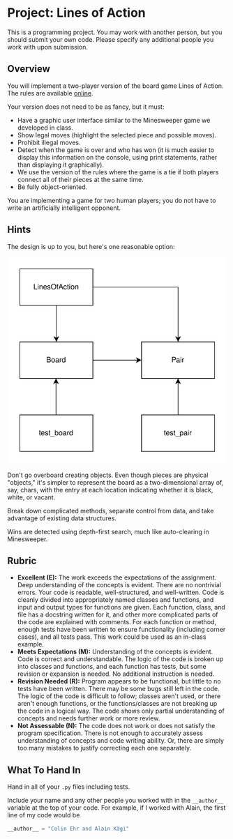 # Project: Lines of Action
This is a programming project. You may work with another person, but you should submit your own code. Please specify any additional people you work with upon submission.

## Overview
You will implement a two-player version of the board game Lines of Action. The rules are available [online](https://en.wikipedia.org/wiki/Lines_of_Action).

Your version does not need to be as fancy, but it must:

- Have a graphic user interface similar to the Minesweeper game we developed in class.
- Show legal moves (highlight the selected piece and possible moves).
- Prohibit illegal moves.
- Detect when the game is over and who has won (it is much easier to display this information on the console, using print statements, rather than displaying it graphically).
- We use the version of the rules where the game is a tie if both players connect all of their pieces at the same time.
- Be fully object-oriented.

You are implementing a game for two human players; you do not have to write an artificially intelligent opponent.

## Hints
The design is up to you, but here's one reasonable option:

![](linesofaction.drawio.svg)

Don't go overboard creating objects. Even though pieces are physical "objects," it's simpler to represent the board as a two-dimensional array of, say, chars, with the entry at each location indicating whether it is black, white, or vacant.

Break down complicated methods, separate control from data, and take advantage of existing data structures.

Wins are detected using depth-first search, much like auto-clearing in Minesweeper.

## Rubric

- **Excellent (E):** The work exceeds the expectations of the assignment. Deep understanding of the concepts is evident. There are no nontrivial errors. Your code is readable, well-structured, and well-written. Code is cleanly divided into appropriately named classes and functions, and input and output types for functions are given. Each function, class, and file has a docstring written for it, and other more complicated parts of the code are explained with comments. For each function or method, enough tests have been written to ensure functionality (including corner cases), and all tests pass. This work could be used as an in-class example.
- **Meets Expectations (M):** Understanding of the concepts is evident. Code is correct and understandable. The logic of the code is broken up into classes and functions, and each function has tests, but some revision or expansion is needed. No additional instruction is needed.
- **Revision Needed (R):** Program appears to be functional, but little to no tests have been written. There may be some bugs still left in the code. The logic of the code is difficult to follow; classes aren't used, or there aren't enough functions, or the functions/classes are not breaking up the code in a logical way. The code shows only partial understanding of concepts and needs further work or more review.
- **Not Assessable (N):** The code does not work or does not satisfy the program specification. There is not enough to accurately assess understanding of concepts and code writing ability. Or, there are simply too many mistakes to justify correcting each one separately.

## What To Hand In

Hand in all of your `.py` files including tests.

Include your name and any other people you worked with in the `__author__` variable at the top of your code. For example, if I worked with Alain, the first line of my code would be
```python
__author__ = "Colin Ehr and Alain Kägi"
```

